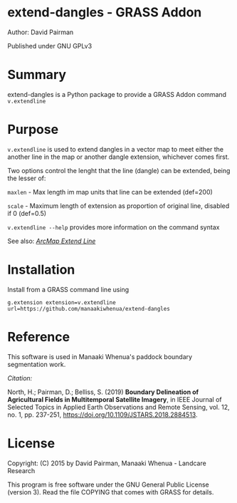 # extend-dangles - GRASS Addon
Author:    David Pairman <pairmand landcareresearch.co.nz>
  
Published under GNU GPLv3

# Summary
extend-dangles is a Python package to provide a GRASS Addon command `v.extendline`

# Purpose
`v.extendline` is used to extend dangles in a vector map to meet either the another line in the map or another dangle extension, whichever comes first.

Two options control the lenght that the line (dangle) can be extended, being the lesser of:

`maxlen` - Max length im map units that line can be extended (def=200)

`scale` - Maximum length of extension as proportion of original line, disabled if 0 (def=0.5)

`v.extendline --help` provides more information on the command syntax

See also: <em><a href="https://desktop.arcgis.com/en/arcmap/10.3/tools/editing-toolbox/extend-line.htm">ArcMap Extend Line</a></em>

# Installation
Install from a GRASS command line using

`g.extension extension=v.extendline url=https://github.com/manaakiwhenua/extend-dangles`

# Reference

This software is used in Manaaki Whenua's paddock boundary segmentation work.

*Citation:*

North, H.; Pairman, D.; Belliss, S. (2019) **Boundary Delineation of Agricultural Fields in Multitemporal Satellite Imagery**, in IEEE Journal of Selected Topics in Applied Earth Observations and Remote Sensing, vol. 12, no. 1, pp. 237-251, https://doi.org/10.1109/JSTARS.2018.2884513.

# License

Copyright:    (C) 2015 by David Pairman, Manaaki Whenua - Landcare Research

This program is free software under the GNU General Public
License (version 3). Read the file COPYING that comes with GRASS
for details.

